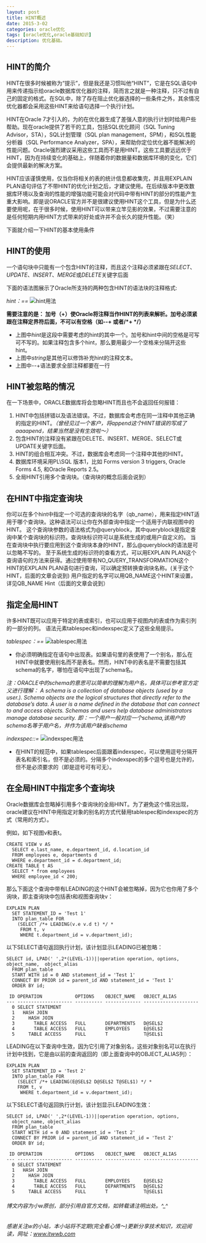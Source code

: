 ```yaml
---
layout: post
title: HINT概述
date: 2015-3-02
categories: oracle优化
tags: [oracle优化,oracle基础知识]
description: 优化基础。
---
```


## HINT的简介
HINT在很多时候被称为“提示”，但是我还是习惯叫他“HINT”，它是在SQL语句中用来传递指示给oracle数据库优化器的注释，简而言之就是一种注释，只不过有自己的固定的格式。在SQL中，除了存在阻止优化器选择的一些条件之外，其余情况优化器都会采用这些HINT来给语句选择一个执行计划。

HINT在Oracle 7才引入的，为的在优化器生成了差强人意的执行计划时给用户些帮助。现在oracle提供了若干的工具，包括SQL优化顾问（SQL Tuning Advisor，STA），SQL计划管理（SQL plan management，SPM），和SQL性能分析器（SQL Performance Analyzer，SPA），来帮助你定位优化器不能解决的性能问题。Oracle强烈建议采用这些工具而不是用HINT。这些工具要远远优于HINT，因为在持续变化的基础上，伴随着你的数据量和数据库环境的变化，它们会提供最新的解决方案。

HINT应该谨慎使用，仅当你将相关的表的统计信息都收集完，并且用EXPLAIN PLAN语句评估了不带HINT的优化计划之后，才建议使用。在后续版本中更改数据库环境以及查询的性能的增强功能可能会对代码中带有HINT的部分的性能产生重大影响。即是说ORACLE官方并不是很建议使用HINT这个工具，但是为什么还要使用呢，在于很多时候，使用HINT可以带来立竿见影的效果，不过需要注意的是任何短期内用HINT方式带来的好处或许并不会长久的提升性能。（笑）


下面就介绍一下HINT的基本使用条件
## HINT的使用
一个语句块中只能有一个包含HINT的注释，而且这个注释必须紧跟在*SELECT*、*UPDATE*、*INSERT*、*MERGE*或*DELETE*关键字后面

下面的语法图展示了Oracle所支持的两种包含HINT的语法块的注释格式:

*hint：==*
![hint用法](https://docs.oracle.com/cd/E11882_01/server.112/e41084/img/hint.gif)

**需要注意的是： 加号（+）使Oracle将注释当作HINT的列表来解析。加号必须紧跟在注释定界符后面，不可以有空格（如--+ 或者/\*+ \*/）**
- 上图中*hint*是这段中需要考虑的hint的其中一个。加号和hint中间的空格是可写可不写的。如果注释包含多个hint，那么要用最少一个空格来分隔开这些hint。
- 上图中*string*是其他可以修饰补充hint的注释文本。
- 上图中--+语法要求全部注释都要在一行

## HINT被忽略的情况
在一下场景中，ORACLE数据库将会忽略HINT而且也不会返回任何报错：
1. HINT中包括拼错以及语法错误。不过，数据库会考虑在同一注释中其他正确的指定的HINT。*（曾经见过一个客户，将append这个HINT错误的写成了aaaapend，结果当然是没有生效啦～）*
2. 包含HINT的注释没有紧跟在DELETE、INSERT、MERGE、SELECT或UPDATE关键字后面。
3. HINT的组合相互冲突。不过，数据库会考虑同一个注释中其他的HINT。
4. 数据库环境采用PL\SQL 版本1，比如 Forms version 3 triggers, Oracle Forms 4.5, 和Oracle Reports 2.5。
5. 全局HINT引用多个查询块。（查询块的概念后面会说到）

## 在HINT中指定查询块
你可以在多个hint中指定一个可选的查询块的名字（qb_name），用来指定HINT适用于哪个查询块。这种语法可以让你在外部查询中指定一个适用于内联视图中的HINT。
这个查询块参数的语法格式为@queryblock，其中queryblock是指定查询中某个查询块的标识符。查询块标识符可以是系统生成的或用户自定义的。 当在查询块中执行要应用到这个查询块本身的HINT，那么@queryblock的语法是可以忽略不写的。
至于系统生成的标识符的查看方式，可以用EXPLAIN PLAN这个查询语句的方法来获得。通过使用带有NO_QUERY_TRANSFORMATION这个HINT的EXPLAIN PLAN语句进行查询，可以确定预转换查询块名称。(关于这个HINT，后面的文章会说到)
用户指定的名字可以用QB_NAME这个HINT来设置，详见QB_NAME Hint（后面的文章会说到）

## 指定全局HINT
许多HINT既可以应用于特定的表或索引，也可以应用于视图内的表或作为索引列的一部分的列。 语法元素tablespec和indexspec定义了这些全局提示。

*tablespec：==*
![tablespec用法](https://docs.oracle.com/cd/E11882_01/server.112/e41084/img/tablespec.gif)

- 你必须明确指定在语句中出现表。如果语句里的表使用了一个别名，那么在HINT中就要使用别名而不是表名。然而，HINT中的表名是不需要包括其schema的名字，哪怕在语句中出现了schema名。

*注：ORACLE中的schema的意思可以简单的理解为用户名，具体可以参考官方定义进行理解：
A schema is a collection of database objects (used by a user.). 
Schema objects are the logical structures that directly refer to the database’s data.
A user is a name defined in the database that can connect to and access objects.
Schemas and users help database administrators manage database security.
即：一个用户一般对应一个schema,该用户的schema名等于用户名，并作为该用户缺省schema*

*indexspec::=*
![indexspec用法](https://docs.oracle.com/cd/E11882_01/server.112/e41084/img/indexspec.gif)
- 在HINT的规范中，如果tablespec后面跟着indexspec，可以使用逗号分隔开表名和索引名，但不是必须的。分隔多个indexspec的多个逗号也是允许的，但不是必须要求的（即是逗号可有可无）。

## 在全局HINT中指定多个查询块
Oracle数据库会忽略掉引用多个查询块的全局HINT。为了避免这个情况出现，oracle建议在HINT中用指定对象的别名的方式代替用tablespec和indexspec的方式（常用的方式）。

例如，如下视图v和表t。

    CREATE VIEW v AS
      SELECT e.last_name, e.department_id, d.location_id
      FROM employees e, departments d
      WHERE e.department_id = d.department_id;
    CREATE TABLE t AS
      SELECT * from employees
      WHERE employee_id < 200;

那么下面这个查询中带有LEADING的这个HINT会被忽略掉，因为它也你用了多个询块，即主查询块中包括表t和视图查询块v：

    EXPLAIN PLAN
      SET STATEMENT_ID = 'Test 1'
      INTO plan_table FOR
        (SELECT /*+ LEADING(v.e v.d t) */ *
         FROM t, v
         WHERE t.department_id = v.department_id);

以下SELECT语句返回执行计划，该计划显示LEADING已被忽略：

    SELECT id, LPAD(' ',2*(LEVEL-1))||operation operation, options, object_name,  object_alias
      FROM plan_table
      START WITH id = 0 AND statement_id = 'Test 1'
      CONNECT BY PRIOR id = parent_id AND statement_id = 'Test 1'
      ORDER BY id;

     ID OPERATION            OPTIONS    OBJECT_NAME   OBJECT_ALIAS
    --- -------------------- ---------- ------------- --------------------
      0 SELECT STATEMENT
      1   HASH JOIN
      2     HASH JOIN
      3       TABLE ACCESS   FULL       DEPARTMENTS   D@SEL$2
      4       TABLE ACCESS   FULL       EMPLOYEES     E@SEL$2
      5     TABLE ACCESS     FULL       T             T@SEL$1

LEADING在以下查询中生效，因为它引用了对象别名，这些对象别名可以在执行计划中找到，它是由以前的查询返回的（即上面查询中的OBJECT_ALIAS列）：

    EXPLAIN PLAN
      SET STATEMENT_ID = 'Test 2'
      INTO plan_table FOR
        (SELECT /*+ LEADING(E@SEL$2 D@SEL$2 T@SEL$1) */ *
        FROM t, v
         WHERE t.department_id = v.department_id);

以下SELECT语句返回执行计划，该计划显示LEADING生效：

    SELECT id, LPAD(' ',2*(LEVEL-1))||operation operation, options,
      object_name, object_alias
      FROM plan_table
      START WITH id = 0 AND statement_id = 'Test 2'
      CONNECT BY PRIOR id = parent_id AND statement_id = 'Test 2'
      ORDER BY id;

     ID OPERATION            OPTIONS    OBJECT_NAME   OBJECT_ALIAS
    --- -------------------- ---------- ------------- --------------------
      0 SELECT STATEMENT
      1   HASH JOIN
      2     HASH JOIN
      3       TABLE ACCESS   FULL       EMPLOYEES     E@SEL$2
      4       TABLE ACCESS   FULL       DEPARTMENTS   D@SEL$2
      5     TABLE ACCESS     FULL       T             T@SEL$1




###### 博文内容为小w原创，部分引用自官方文档，如转载请注明出处。^_^
###### 感谢关注w的小站，本小站将不定期(完全看心情～)更新分享技术知识，欢迎阅读，网址：www.itwwb.com
